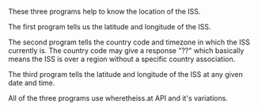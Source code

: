 These three programs help to know the location of the ISS.

The first program tells us the latitude and longitude of the ISS.

The second program tells the country code and timezone in which the ISS currently is. 
The country code may give a response "??" which basically means the ISS is over a region without a specific country association.

The third program tells the latitude and longitude of the ISS at any given date and time.

All of the three programs use wheretheiss.at API and it's variations.
